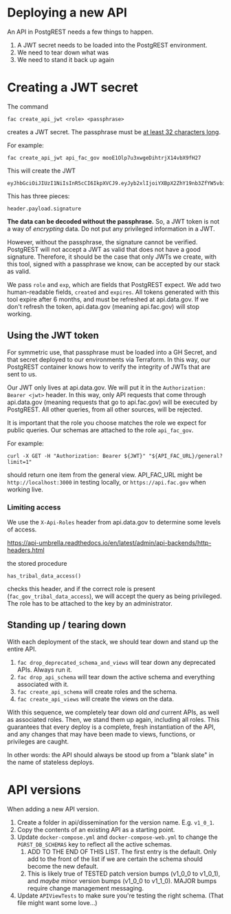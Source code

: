 # Deploying a new API

An API in PostgREST needs a few things to happen. 

1. A JWT secret needs to be loaded into the PostgREST environment.
2. We need to tear down what was
3. We need to stand it back up again

# Creating a JWT secret

The command

```
fac create_api_jwt <role> <passphrase>
```

creates a JWT secret. The passphrase must be [at least 32 characters long](https://postgrest.org/en/v10.2/tutorials/tut1.html#:~:text=32%20characters%20long.-,Note,-Unix%20tools%20can).

For example:

```
fac create_api_jwt api_fac_gov mooE1Olp7u3xwgeDihtrjX14vbX9fH27
```

This will create the JWT

```
eyJhbGciOiJIUzI1NiIsInR5cCI6IkpXVCJ9.eyJyb2xlIjoiYXBpX2ZhY19nb3ZfYW5vbiIsImNyZWF0ZWQiOiIyMDIzLTA3LTE0VDIxOjA0OjA2LjEyMDU0OCIsImV4cGlyZXMiOiIyMDI0LTAxLTE0VDIxOjA0OjA2LjEyMDUyMCIsImV4cCI6MTcwNTI2NjI0Nn0.cu2EVrP5X5u6uxVffeHLDNI24pfYyyICKD3wm1UtWts
```

This has three pieces:

```
header.payload.signature
```

**The data can be decoded without the passphrase.** So, a JWT token is not a way of *encrypting* data. Do not put any privileged information in a JWT.

However, without the passphrase, the signature cannot be verified. PostgREST will not accept a JWT as valid that does not have a good signature. Therefore, it should be the case that only JWTs we create, with this tool, signed with a passphrase we know, can be accepted by our stack as valid.

We pass `role` and `exp`, which are fields that PostgREST expect. We add two human-readable fields, `created` and `expires`. All tokens generated with this tool expire after 6 months, and must be refreshed at api.data.gov. If we don't refresh the token, api.data.gov (meaning api.fac.gov) will stop working.

## Using the JWT token

For symmetric use, that passphrase must be loaded into a GH Secret, and that secret deployed to our environments via Terraform. In this way, our PostgREST container knows how to verify the integrity of JWTs that are sent to us.

Our JWT only lives at api.data.gov. We will put it in the `Authorization: Bearer <jwt>` header. In this way, only API requests that come through api.data.gov (meaning requests that go to api.fac.gov) will be executed by PostgREST. All other queries, from all other sources, will be rejected.

It is important that the role you choose matches the role we expect for public queries. Our schemas are attached to the role `api_fac_gov`. 

For example:

```
curl -X GET -H "Authorization: Bearer ${JWT}" "${API_FAC_URL}/general?limit=1" 
```

should return one item from the general view. API_FAC_URL might be `http://localhost:3000` in testing locally, or `https://api.fac.gov` when working live.

### Limiting access

We use the `X-Api-Roles` header from api.data.gov to determine some levels of access.

https://api-umbrella.readthedocs.io/en/latest/admin/api-backends/http-headers.html

the stored procedure

```
has_tribal_data_access()
```

checks this header, and if the correct role is present (`fac_gov_tribal_data_access`), we will accept the query as being privileged. The role has to be attached to the key by an administrator.

## Standing up / tearing down

With each deployment of the stack, we should tear down and stand up the entire API. 

1. `fac drop_deprecated_schema_and_views` will tear down any deprecated APIs. Always run it.
1. `fac drop_api_schema` will tear down the active schema and everything associated with it.
2. `fac create_api_schema` will create roles and the schema.
3. `fac create_api_views` will create the views on the data.

With this sequence, we completely tear down old *and* current APIs, as well as associated roles. Then, we stand them up again, including all roles. This guarantees that every deploy is a complete, fresh instantiation of the API, and any changes that may have been made to views, functions, or privileges are caught.

In other words: the API should always be stood up from a "blank slate" in the name of stateless deploys.

# API versions

When adding a new API version.

1. Create a folder in api/dissemination for the version name. E.g. `v1_0_1`. 
2. Copy the contents of an existing API as a starting point.
3. Update `docker-compose.yml` and `docker-compose-web.yml` to change the `PGRST_DB_SCHEMAS` key to reflect all the active schemas. 
   1. ADD TO THE END OF THIS LIST. The first entry is the default. Only add to the front of the list if we are certain the schema should become the new default.
   2. This is likely true of TESTED patch version bumps (v1_0_0 to v1_0_1), and *maybe* minor version bumps (v1_0_0 to v1_1_0). MAJOR bumps require change management messaging.
4. Update `APIViewTests` to make sure you're testing the right schema. (That file might want some love...)
